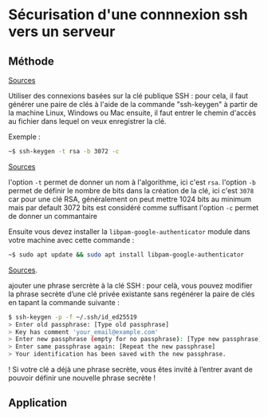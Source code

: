 # Sécurisation d'une connnexion ssh vers un serveur

## Méthode

[Sources](https://www.rcdevs.com/fr/7-ways-to-secure-your-ssh-server/)

Utiliser des connexions basées sur la clé publique SSH :
pour cela, il faut générer une paire de clés à l'aide de la commande "ssh-keygen" à partir de la machine Linux, Windows ou Mac ensuite, il faut entrer le chemin d'accès au fichier dans lequel on veux enregistrer la clé.

Exemple :

```sh
~$ ssh-keygen -t rsa -b 3072 -c
```

[Sources](https://www.man7.org/linux/man-pages/man1/ssh-keygen.1.html)

l'option `-t` permet de donner un nom à l'algorithme, ici c'est `rsa`. l'option `-b` permet de définir le nombre de bits dans la création de la clé, ici c'est `3078` car pour une clé RSA, généralement on peut mettre 1024 bits au minimum mais par default 3072 bits est considéré comme suffisant l'option `-c` permet de donner un commantaire

Ensuite vous devez installer la `libpam-google-authenticator` module dans votre machine avec cette commande :

```sh
~$ sudo apt update && sudo apt install libpam-google-authenticator
```

[Sources](https://docs.github.com/fr/authentication/connecting-to-github-with-ssh/working-with-ssh-key-passphrases).

ajouter une phrase sercrète à la clé SSH :
pour celà, vous pouvez modifier la phrase secrète d’une clé privée existante sans regénérer la paire de clés en tapant la commande suivante :

```sh
$ ssh-keygen -p -f ~/.ssh/id_ed25519
> Enter old passphrase: [Type old passphrase]
> Key has comment 'your_email@example.com'
> Enter new passphrase (empty for no passphrase): [Type new passphrase]
> Enter same passphrase again: [Repeat the new passphrase]
> Your identification has been saved with the new passphrase.
```

! Si votre clé a déjà une phrase secrète, vous êtes invité à l’entrer avant de pouvoir définir une nouvelle phrase secrète !

## Application
